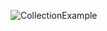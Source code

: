 
![CollectionExample](https://github.com/JonathanLefebvreGlobensky/Images/blob/master/154930(3).jpg)

